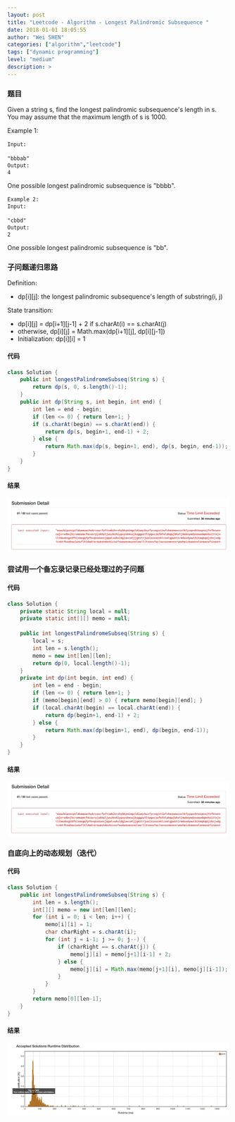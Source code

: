 ```yaml
---
layout: post
title: "Leetcode - Algorithm - Longest Palindromic Subsequence "
date: 2018-01-01 18:05:55
author: "Wei SHEN"
categories: ["algorithm","leetcode"]
tags: ["dynamic programming"]
level: "medium"
description: >
---
```


### 题目
Given a string s, find the longest palindromic subsequence's length in s. You may assume that the maximum length of s is 1000.

Example 1:
```
Input:

"bbbab"
Output:
4
```
One possible longest palindromic subsequence is "bbbb".
```
Example 2:
Input:

"cbbd"
Output:
2
```
One possible longest palindromic subsequence is "bb".

### 子问题递归思路
Definition:
* dp[i][j]: the longest palindromic subsequence's length of substring(i, j)

State transition:
* dp[i][j] = dp[i+1][j-1] + 2 if s.charAt(i) == s.charAt(j)
* otherwise, dp[i][j] = Math.max(dp[i+1][j], dp[i][j-1])
* Initialization: dp[i][i] = 1

#### 代码
```java
class Solution {
    public int longestPalindromeSubseq(String s) {
        return dp(s, 0, s.length()-1);
    }
    public int dp(String s, int begin, int end) {
        int len = end - begin;
        if (len <= 0) { return len+1; }
        if (s.charAt(begin) == s.charAt(end)) {
            return dp(s, begin+1, end-1) + 2;
        } else {
            return Math.max(dp(s, begin+1, end), dp(s, begin, end-1));
        }
    }
}
```

#### 结果
![longest-palindromic-subsequence-1](/images/leetcode/longest-palindromic-subsequence-1.png)


### 尝试用一个备忘录记录已经处理过的子问题

#### 代码
```java
class Solution {
    private static String local = null;
    private static int[][] memo = null;

    public int longestPalindromeSubseq(String s) {
        local = s;
        int len = s.length();
        memo = new int[len][len];
        return dp(0, local.length()-1);
    }
    private int dp(int begin, int end) {
        int len = end - begin;
        if (len <= 0) { return len+1; }
        if (memo[begin][end] > 0) { return memo[begin][end]; }
        if (local.charAt(begin) == local.charAt(end)) {
            return dp(begin+1, end-1) + 2;
        } else {
            return Math.max(dp(begin+1, end), dp(begin, end-1));
        }
    }
}
```

#### 结果
![longest-palindromic-subsequence-2](/images/leetcode/longest-palindromic-subsequence-2.png)


### 自底向上的动态规划（迭代）

#### 代码
```java
class Solution {
    public int longestPalindromeSubseq(String s) {
        int len = s.length();
        int[][] memo = new int[len][len];
        for (int i = 0; i < len; i++) {
            memo[i][i] = 1;
            char charRight = s.charAt(i);
            for (int j = i-1; j >= 0; j--) {
                if (charRight == s.charAt(j)) {
                    memo[j][i] = memo[j+1][i-1] + 2;
                } else {
                    memo[j][i] = Math.max(memo[j+1][i], memo[j][i-1]);
                }
            }
        }
        return memo[0][len-1];
    }
}
```

#### 结果
![longest-palindromic-subsequence-3](/images/leetcode/longest-palindromic-subsequence-3.png)
